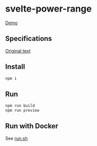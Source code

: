 # svelte-power-range

[Demo]()

## Specifications

[Original text](specifications.pdf)

## Install

```sh
npm i
```

## Run

```sh
npm run build
npm run preview
```

## Run with Docker

See [run.sh](run.sh)
